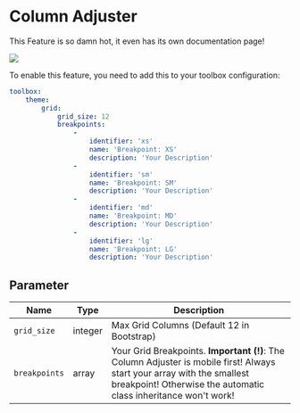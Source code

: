 # Column Adjuster
This Feature is so damn hot, it even has its own documentation page!

![](http://g.recordit.co/SQySgZ1Cd9.gif)

To enable this feature, you need to add this to your toolbox configuration:

```yaml
toolbox:
    theme:
        grid:
            grid_size: 12
            breakpoints:
                -
                    identifier: 'xs'
                    name: 'Breakpoint: XS'
                    description: 'Your Description'
                -
                    identifier: 'sm'
                    name: 'Breakpoint: SM'
                    description: 'Your Description'
                -
                    identifier: 'md'
                    name: 'Breakpoint: MD'
                    description: 'Your Description'
                -
                    identifier: 'lg'
                    name: 'Breakpoint: LG'
                    description: 'Your Description'
```

## Parameter

| Name          | Type    | Description                                                                                                                                                                                |
|---------------|---------|--------------------------------------------------------------------------------------------------------------------------------------------------------------------------------------------|
| `grid_size`   | integer | Max Grid Columns (Default 12 in Bootstrap)                                                                                                                                                 |
| `breakpoints` | array   | Your Grid Breakpoints. **Important (!)**: The Column Adjuster is mobile first! Always start your array with the smallest breakpoint! Otherwise the automatic class inheritance won't work! |